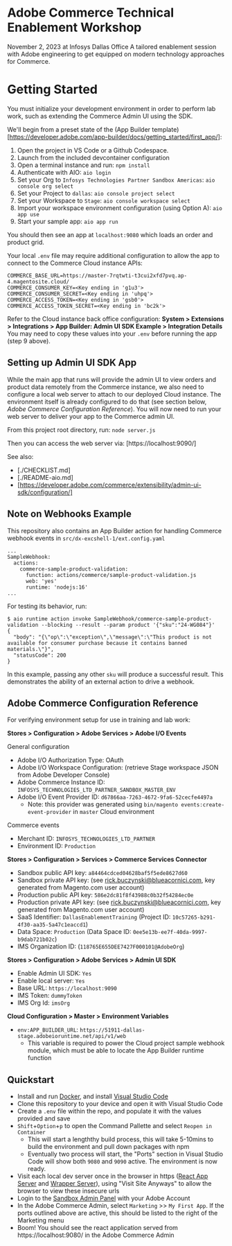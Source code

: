 # Adobe Commerce Technical Enablement Workshop

November 2, 2023 at Infosys Dallas Office
A tailored enablement session with Adobe engineering to get equipped on modern technology approaches for Commerce.

# Getting Started

You must initialize your development environment in order to perform lab work, such as extending the Commerce Admin UI using the SDK.

We'll begin from a preset state of the (App Builder template)[https://developer.adobe.com/app-builder/docs/getting_started/first_app/]:

1. Open the project in VS Code or a Github Codespace.
2. Launch from the included devcontainer configuration
3. Open a terminal instance and run: `npm install`
4. Authenticate with AIO: `aio login`
5. Set your Org to `Infosys Technologies Partner Sandbox Americas`: `aio console org select`
6. Set your Project to `dallas`: `aio console project select`
7. Set your Workspace to `Stage`: `aio console workspace select`
8. Import your workspace environment configuration (using Option A): `aio app use`
9. Start your sample app: `aio app run`

You should then see an app at `localhost:9080` which loads an order and product grid.

Your local `.env` file may require additional configuration to allow the app to connect to the Commerce Cloud instance APIs:

```
COMMERCE_BASE_URL=https://master-7rqtwti-t3cui2xfd7pvq.ap-4.magentosite.cloud/
COMMERCE_CONSUMER_KEY=<Key ending in 'g1u3'>
COMMERCE_CONSUMER_SECRET=<Key ending in 'uhpq'>
COMMERCE_ACCESS_TOKEN=<Key ending in 'gsb0'>
COMMERCE_ACCESS_TOKEN_SECRET=<Key ending in 'bc2k'>
```

Refer to the Cloud instance back office configuration: **System > Extensions > Integrations > App Builder: Admin UI SDK Example > Integration Details**
You may need to copy these values into your `.env` before running the app (step 9 above).

## Setting up Admin UI SDK App

While the main app that runs will provide the admin UI to view orders and product data remotely from the Commerce instance,
we also need to configure a local web server to attach to our deployed Cloud instance. The environment itself is already
configured to do that (see section below, _Adobe Commerce Configuration Reference_). You will now need to run your web server
to deliver your app to the Commerce admin UI.

From this project root directory, run: `node server.js`

Then you can access the web server via: [https://localhost:9090/]

See also:
 - [./CHECKLIST.md]
 - [./README-aio.md]
 - [https://developer.adobe.com/commerce/extensibility/admin-ui-sdk/configuration/]

## Note on Webhooks Example

This repository also contains an App Builder action for handling Commerce webhook events in `src/dx-excshell-1/ext.config.yaml`

```
...
SampleWebhook:
  actions:
    commerce-sample-product-validation:
      function: actions/commerce/sample-product-validation.js
      web: 'yes'
      runtime: 'nodejs:16'
...
```

For testing its behavior, run:

```
$ aio runtime action invoke SampleWebhook/commerce-sample-product-validation --blocking --result --param product '{"sku":"24-WG084"}'
{
  "body": "{\"op\":\"exception\",\"message\":\"This product is not available for consumer purchase because it contains banned materials.\"}",
  "statusCode": 200
}
```

In this example, passing any other `sku` will produce a successful result. This demonstrates the ability of an external action to drive a webhook.


## Adobe Commerce Configuration Reference

For verifying environment setup for use in training and lab work:

**Stores > Configuration > Adobe Services > Adobe I/O Events**

General configuration
- Adobe I/O Authorization Type: OAuth
- Adobe I/O Workspace Configuration: (retrieve Stage workspace JSON from Adobe Developer Console)
- Adobe Commerce Instance ID: `INFOSYS_TECHNOLOGIES_LTD_PARTNER_SANDBOX_MASTER_ENV`
- Adobe I/O Event Provider ID: `d67866aa-7263-4672-9fa6-52cecfe4497a`
    - Note: this provider was generated using `bin/magento events:create-event-provider` in `master` Cloud environment

Commerce events
- Merchant ID: `INFOSYS_TECHNOLOGIES_LTD_PARTNER`
- Environment ID: `Production`

**Stores > Configuration > Services > Commerce Services Connector**

- Sandbox public API key: `a84464cdced04628baf5f5ede8627d60`
- Sandbox private API key: (see <rick.buczynski@blueacornici.com>, key generated from Magento.com user account)
- Production public API key: `586e2dc81f8f43988c0b32f54284ec0e`
- Production private API key: (see <rick.buczynski@blueacornici.com>, key generated from Magento.com user account)
- SaaS Identifier: `DallasEnablementTraining` (Project ID: `10c57265-b291-4f30-aa35-5a47c1eaccd1`)
- Data Space: `Production` (Data Space ID: `0ee5e13b-ee7f-40da-9997-b9dab721b02c`)
- IMS Organization ID: (`118765E655DEE7427F000101@AdobeOrg`)

**Stores > Configuration > Adobe Services > Admin UI SDK**

- Enable Admin UI SDK: `Yes`
- Enable local server: `Yes`
- Base URL: `https://localhost:9090`
- IMS Token: `dummyToken`
- IMS Org Id: `imsOrg`

**Cloud Configuration > Master > Environment Variables**

- `env:APP_BUILDER_URL`: `https://51911-dallas-stage.adobeioruntime.net/api/v1/web`
    - This variable is required to power the Cloud project sample webhook module, which must be able to locate the App Builder runtime function

## Quickstart

- Install and run [Docker](https://www.docker.com/products/docker-desktop/), and install [Visual Studio Code](https://code.visualstudio.com/download)
- Clone this repository to your device and open it with Visual Studio Code
- Create a `.env` file within the repo, and populate it with the values provided and save
- `Shift`+`Option`+`p` to open the Command Pallette and select `Reopen in Container`
  - This will start a lengththy build process, this will take 5-10mins to build the environment and pull down packages with npm
  - Eventually two process will start, the "Ports" section in Visual Studio Code will show both `9080` and `9090` active. The environment is now ready.
- Visit each local dev server once in the browser in https ([React App Server](https://localhost:9080/) and [Wrapper Server](https://localhost:9090/)), using "Visit Site Anyways" to allow the browser to view these insecure urls
- Login to the [Sandbox Admin Panel](https://master-7rqtwti-t3cui2xfd7pvq.ap-4.magentosite.cloud/admin) with your Adobe Account
- In the Adobe Commerce Admin, select `Marketing` >> `My First App`. If the ports outlined above are active, this should be listed to the right of the Marketing menu
- Boom! You should see the react application served from https://localhost:9080/ in the Adobe Commerce Admin